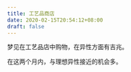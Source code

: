 ```yaml
---
title: 工艺品商店
date: 2020-02-15T20:54:12+08:00
draft: false
---
```


梦见在工艺品店中购物，在异性方面有吉兆。

在这两个月内，与理想异性接近的机会多。

